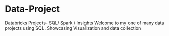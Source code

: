 # Data-Project
Databricks Projects- SQL/ Spark / Insights 
Welcome to my one of many data projects using SQL. Showcasing Visualization and data collection 
